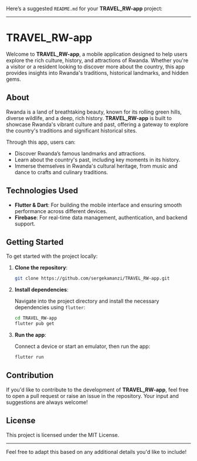 Here’s a suggested `README.md` for your **TRAVEL_RW-app** project:

---

# TRAVEL_RW-app

Welcome to **TRAVEL_RW-app**, a mobile application designed to help users explore the rich culture, history, and attractions of Rwanda. Whether you're a visitor or a resident looking to discover more about the country, this app provides insights into Rwanda's traditions, historical landmarks, and hidden gems.

## About

Rwanda is a land of breathtaking beauty, known for its rolling green hills, diverse wildlife, and a deep, rich history. **TRAVEL_RW-app** is built to showcase Rwanda's vibrant culture and past, offering a gateway to explore the country's traditions and significant historical sites.

Through this app, users can:
- Discover Rwanda’s famous landmarks and attractions.
- Learn about the country's past, including key moments in its history.
- Immerse themselves in Rwanda's cultural heritage, from music and dance to crafts and culinary traditions.

## Technologies Used

- **Flutter & Dart**: For building the mobile interface and ensuring smooth performance across different devices.
- **Firebase**: For real-time data management, authentication, and backend support.

## Getting Started

To get started with the project locally:

1. **Clone the repository**:

   ```bash
   git clone https://github.com/sergekamanzi/TRAVEL_RW-app.git
   ```

2. **Install dependencies**:

   Navigate into the project directory and install the necessary dependencies using `flutter`:

   ```bash
   cd TRAVEL_RW-app
   flutter pub get
   ```

3. **Run the app**:

   Connect a device or start an emulator, then run the app:

   ```bash
   flutter run
   ```

## Contribution

If you'd like to contribute to the development of **TRAVEL_RW-app**, feel free to open a pull request or raise an issue in the repository. Your input and suggestions are always welcome!

## License

This project is licensed under the MIT License.

---

Feel free to adapt this based on any additional details you'd like to include!
